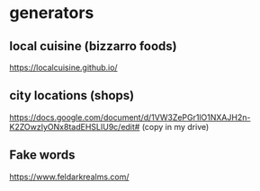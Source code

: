 # generators

## local cuisine (bizzarro foods)
https://localcuisine.github.io/

## city locations (shops)
https://docs.google.com/document/d/1VW3ZePGr1lO1NXAJH2n-K2ZOwzIyONx8tadEHSLIU9c/edit# (copy in my drive)

## Fake words
https://www.feldarkrealms.com/
